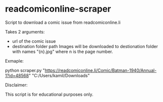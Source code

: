 # readcomiconline-scraper
Script to download a comic issue from readcomiconline.li

Takes 2 arguments: 
- url of the comic issue
- destination folder path
Images will be downloaded to destionation folder with names "{n}.jpg" where n is the page number.

Exmaple:

python scraper.py "https://readcomiconline.li/Comic/Batman-1940/Annual-1?id=48568" "C:/Users/kamil/Downloads"


Disclaimer:

This script is for educational purposes only.
